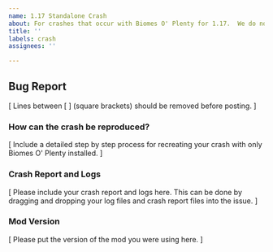 ```yaml
---
name: 1.17 Standalone Crash
about: For crashes that occur with Biomes O' Plenty for 1.17.  We do not support older versions!
title: ''
labels: crash
assignees: ''

---
```


## Bug Report

[ Lines between [ ] (square brackets) should be removed before posting. ]</br>

### How can the crash be reproduced?

[ Include a detailed step by step process for recreating your crash with only Biomes O' Plenty installed. ]</br>

### Crash Report and Logs

[ Please include your crash report and logs here. This can be done by dragging and dropping your log files and crash report files into the issue. ]</br>

### Mod Version
[ Please put the version of the mod you were using here. ]</br>
